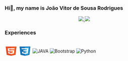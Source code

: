 ### Hi👋, my name is João Vitor de Sousa Rodrigues
<div align="center">
  <a href="https://github.com/JoaoVitordSRodrigues">
  <img height="160em" src="https://github-readme-stats.vercel.app/api?username=joaovitordsrodrigues&show_icons=true&theme=dark&include_all_commits=true&count_private=true"/>
  <img height="160em" src="https://github-readme-stats.vercel.app/api/top-langs/?username=joaovitordsrodrigues&layout=compact&langs_count=7&theme=dark"/>
  </a>
</div>
  
### Experiences
<div style="display: inline_block"><br>
  <img align="center" alt="HTML" height="30" width="40" src="https://raw.githubusercontent.com/devicons/devicon/master/icons/html5/html5-original.svg">
  <img align="center" alt="CSS" height="30" width="40" src="https://raw.githubusercontent.com/devicons/devicon/master/icons/css3/css3-original.svg">
  <img align="center" alt="JAVA" height="35" width="45" src="https://cdn.jsdelivr.net/gh/devicons/devicon/icons/java/java-original.svg">
  <img align="center" alt="Bootstrap" height="35" width="45" src="https://cdn.jsdelivr.net/gh/devicons/devicon/icons/bootstrap/bootstrap-original-wordmark.svg">
  <img align="center" alt="Python" height="35" width="45" src="https://cdn.jsdelivr.net/gh/devicons/devicon/icons/python/python-original.svg">      
</div> 
